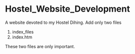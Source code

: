 # Hostel_Website_Development
A website devoted to my Hostel Dihing.
Add only two files
1. index_files
2. index.htm

These two files are only important. 

